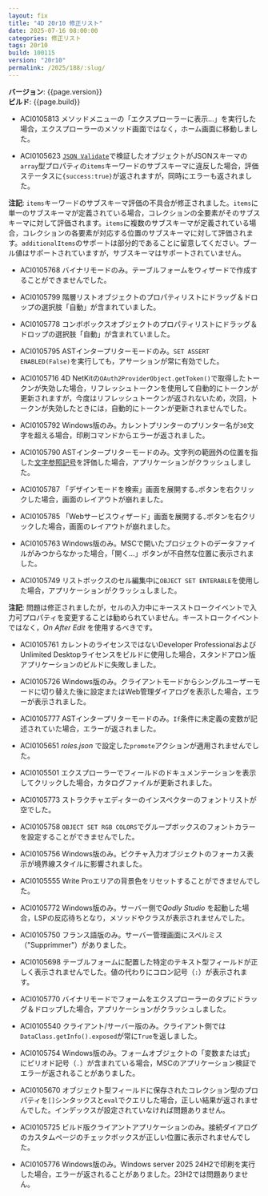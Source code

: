 ```yaml
---
layout: fix
title: "4D 20r10 修正リスト"
date: 2025-07-16 08:00:00
categories: 修正リスト
tags: 20r10
build: 100115
version: "20r10"
permalink: /2025/188/:slug/
---
```


**バージョン**: {{page.version}}  
**ビルド**: {{page.build}} 

* ACI0105813 メソッドメニューの「エクスプローラーに表示…」を実行した場合，エクスプローラーのメソッド画面ではなく，ホーム画面に移動しました。

* ACI0105623 [`JSON Validate`](https://developer.4d.com/docs/ja/commands/json-validate)で検証したオブジェクトがJSONスキーマの`array`型プロパティの`items`キーワードのサブスキーマに違反した場合，評価ステータスに`{success:true}`が返されますが，同時にエラーも返されました。

**注記**: `items`キーワードのサブスキーマ評価の不具合が修正されました。`items`に単一のサブスキーマが定義されている場合，コレクションの全要素がそのサブスキーマに対して評価されます。`items`に複数のサブスキーマが定義されている場合，コレクションの各要素が対応する位置のサブスキーマに対して評価されます。`additionalItems`のサポートは部分的であることに留意してください。ブール値はサポートされていますが，サブスキーマはサポートされていません。

* ACI0105768 バイナリモードのみ。テーブルフォームをウィザードで作成することができませんでした。

* ACI0105799 階層リストオブジェクトのプロパティリストにドラッグ＆ドロップの選択肢「自動」が含まれていました。

* ACI0105778 コンボボックスオブジェクトのプロパティリストにドラッグ＆ドロップの選択肢「自動」が含まれていました。

* ACI0105795 ASTインタープリターモードのみ。`SET ASSERT ENABLED(False)`を実行しても，アサーションが常に有効でした。

* ACI0105716 4D NetKitの`OAuth2ProviderObject.getToken()`で取得したトークンが失効した場合，リフレッシュトークンを使用して自動的にトークンが更新されますが，今度はリフレッシュトークンが返されないため，次回，トークンが失効したときには，自動的にトークンが更新されませんでした。

* ACI0105792 Windows版のみ。カレントプリンターのプリンター名が`30`文字を超える場合，印刷コマンドからエラーが返されました。

* ACI0105790 ASTインタープリターモードのみ。文字列の範囲外の位置を指した[文字参照記号](https://developer.4d.com/docs/ja/Concepts/string#文字参照記号)を評価した場合，アプリケーションがクラッシュしました。

* ACI0105787 「デザインモードを検索」画面を展開する`⌄`ボタンを右クリックした場合，画面のレイアウトが崩れました。

* ACI0105785 「Webサービスウィザード」画面を展開する`⌄`ボタンを右クリックした場合，画面のレイアウトが崩れました。

* ACI0105763 Windows版のみ。MSCで開いたプロジェクトのデータファイルがみつからなかった場合，「開く…」ボタンが不自然な位置に表示されました。

* ACI0105749 リストボックスのセル編集中に`OBJECT SET ENTERABLE`を使用した場合，アプリケーションがクラッシュしました。

**注記**: 問題は修正されましたが，セルの入力中にキースストロークイベントで入力可プロパティを変更することは勧められていません。キーストロークイベントではなく，*On After Edit* を使用するべきです。

* ACI0105761 カレントのライセンスではないDeveloper ProfessionalおよびUnlimited Desktopライセンスをビルドに使用した場合，スタンドアロン版アプリケーションのビルドに失敗しました。

* ACI0105726 Windows版のみ。クライアントモードからシングルユーザーモードに切り替えた後に設定またはWeb管理ダイアログを表示した場合，エラーが表示されました。

* ACI0105777 ASTインタープリターモードのみ。`If`条件に未定義の変数が記述されていた場合，エラーが返されました。

* ACI0105651 *roles.json* で設定した`promote`アクションが適用されませんでした。

* ACI0105501 エクスプローラーでフィールドのドキュメンテーションを表示してクリックした場合，カタログファイルが更新されました。

* ACI0105773 ストラクチャエディターのインスペクターのフォントリストが空でした。 

* ACI0105758 `OBJECT SET RGB COLORS`でグループボックスのフォントカラーを設定することができませんでした。

* ACI0105756 Windows版のみ。ピクチャ入力オブジェクトのフォーカス表示が境界線スタイルに影響されました。

* ACI0105555 Write Proエリアの背景色をリセットすることができませんでした。

* ACI0105772 Windows版のみ。サーバー側で*Qodly Studio* を起動した場合，LSPの反応待ちとなり，メソッドやクラスが表示されませんでした。

* ACI0105750 フランス語版のみ。サーバー管理画面にスペルミス（"Supprimmer"）がありました。

* ACI0105698 テーブルフォームに配置した特定のテキスト型フィールドが正しく表示されませんでした。値の代わりにコロン記号（`:`）が表示されます。

* ACI0105770 バイナリモードでフォームをエクスプローラーのタブにドラッグ＆ドロップした場合，アプリケーションがクラッシュしました。

* ACI0105540 クライアント/サーバー版のみ。クライアント側では`DataClass.getInfo().exposed`が常に`True`を返しました。

* ACI0105754 Windows版のみ。フォームオブジェクトの「変数または式」にピリオド記号（`.`）が含まれている場合，MSCのアプリケーション検証でエラーが返されることがありました。

* ACI0105670 オブジェクト型フィールドに保存されたコレクション型のプロパティを`[]`シンタックスと`eval`でクエリした場合，正しい結果が返されませんでした。インデックスが設定されていなければ問題ありません。

* ACI0105725 ビルド版クライアントアプリケーションのみ。接続ダイアログのカスタムページのチェックボックスが正しい位置に表示されませんでした。

* ACI0105776 Windows版のみ。Windows server 2025 24H2で印刷を実行した場合，エラーが返されることがありました。23H2では問題ありません。
